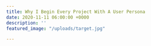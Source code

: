 ```yaml
---
title: Why I Begin Every Project With A User Persona
date: 2020-11-11 06:00:00 +0000
description: ''
featured_image: "/uploads/target.jpg"

---
```

